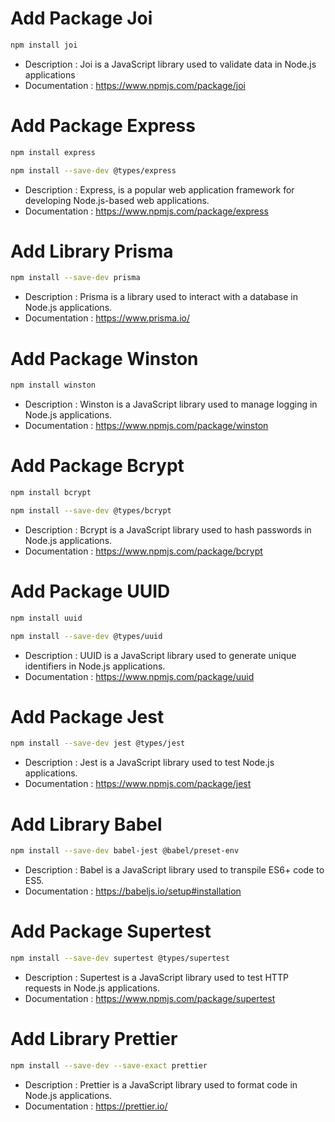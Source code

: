 # Add Package Joi

```sh
npm install joi
```

- Description : Joi is a JavaScript library used to validate data in Node.js applications
- Documentation : https://www.npmjs.com/package/joi

# Add Package Express

```sh
npm install express
```

```sh
npm install --save-dev @types/express
```

- Description : Express, is a popular web application framework for developing Node.js-based web applications.
- Documentation : https://www.npmjs.com/package/express

# Add Library Prisma

```sh
npm install --save-dev prisma
```

- Description : Prisma is a library used to interact with a database in Node.js applications.
- Documentation : https://www.prisma.io/

# Add Package Winston

```sh
npm install winston
```

- Description : Winston is a JavaScript library used to manage logging in Node.js applications.
- Documentation : https://www.npmjs.com/package/winston

# Add Package Bcrypt

```sh
npm install bcrypt
```

```sh
npm install --save-dev @types/bcrypt
```

- Description : Bcrypt is a JavaScript library used to hash passwords in Node.js applications.
- Documentation : https://www.npmjs.com/package/bcrypt

# Add Package UUID

```sh
npm install uuid
```

```sh
npm install --save-dev @types/uuid
```

- Description : UUID is a JavaScript library used to generate unique identifiers in Node.js applications.
- Documentation : https://www.npmjs.com/package/uuid

# Add Package Jest

```sh
npm install --save-dev jest @types/jest
```

- Description : Jest is a JavaScript library used to test Node.js applications.
- Documentation : https://www.npmjs.com/package/jest

# Add Library Babel

```sh
npm install --save-dev babel-jest @babel/preset-env
```

- Description : Babel is a JavaScript library used to transpile ES6+ code to ES5.
- Documentation : https://babeljs.io/setup#installation

# Add Package Supertest

```sh
npm install --save-dev supertest @types/supertest
```

- Description : Supertest is a JavaScript library used to test HTTP requests in Node.js applications.
- Documentation : https://www.npmjs.com/package/supertest

# Add Library Prettier
```sh
npm install --save-dev --save-exact prettier
```
- Description : Prettier is a JavaScript library used to format code in Node.js applications.
- Documentation : https://prettier.io/